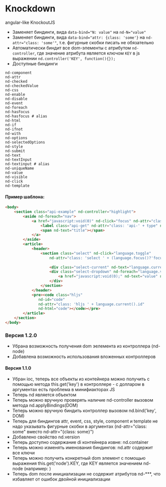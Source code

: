 Knockdown
=========

angular-like KnockoutJS

- Заменяет биндинги, вида `data-bind="N: value"` на `nd-N="value"`
- Заменяет биндинги, вида `data-bind="attr: {class: 'some'}` на `nd-attr="class: 'some'"`, т.е. фигурные скобки писать не обязательно
- Автоматически биндит все dom-элементы с атрибутом `nd-controller`, где значение атрибута является ключом `KEY` в js выражении `nd.controller('KEY', function(){});`
- Доступные биндинги
```
nd-component 
nd-attr 
nd-checked 
nd-checkedValue 
nd-css 
nd-enable 
nd-disable 
nd-event 
nd-foreach 
nd-hasFocus 
nd-hasfocus # alias
nd-html 
nd-if 
nd-ifnot 
nd-with 
nd-options 
nd-selectedOptions 
nd-style 
nd-submit 
nd-text 
nd-textInput 
nd-textinput # alias
nd-uniqueName 
nd-value 
nd-visible 
nd-click 
nd-template
```


#### Пример шаблона:
```html
<body>
    <section class="api-example" nd-controller="highlight">
        <aside nd-foreach="nav">
            <a href="javascript:void(0)" nd-click="focus" nd-attr="class: (active()?'active':'')">
                <label class="api-get" nd-attr="class: 'api-' + type" nd-text="type">&nbsp;</label>
                <span nd-text="title"></span>
            </a>
        </aside>
        <article>
            <header>
                <section class="select" nd-click="language.toggle" 
                    nd-attr="class: 'select ' + (language.focus()?'focus':'')">
                    
                    <div class="select-current" nd-text="language.current().value">current</div>
                    <div class="select-dropdown" nd-foreach="language.values">
                        <a href="javascript:void(0);" nd-text="value" nd-click="focus">&nbsp;</a>
                    </div>
                </section>
            </header>
            <pre><code class="hljs"
               nd-id="code"
               nd-attr="class: 'hljs ' + language.current().id"
               nd-html="code"></code></pre>
        </article>
    </section>
</body>
```
### Версия 1.2.0
- Убрана возможность получения dom эелемента из контроллера (nd-node)
- Добавлена возможность использования вложенных контроллеров

#### Версия 1.1.0
- Убран ioc, теперь все объекты из контейнера можно получить с помощью метода this.get('key') в контроллере - с долларом в аргументах есть проблема в минифиакторах JS
- Теперь nd является объектом
- Теперь можно вручную проверять наличие nd-controller вызовом метода nd.applyBindings(DOM)
- Теперь можно вручную биндить контроллер вызовом nd.bind('key', DOM)
- Теперь для биндингов attr, event, css, style, component и template не надо указывать фигурные скобки в аргументах (nd-attr="class: some" вместо nd-attr="{class: some}")
- Добавлено свойство nd.version
- Теперь доступно содержание di контейнера извне: nd.container
- Теперь можно изменять именования биндингов: nd.attr содержит все ключи
- Теперь можно получить конкретный dom элемент с помощью выражения this.get('node').KEY, где KEY является значением nd-node (например: <canvas nd-node="KEY"></canvas>)
- Теперь dom после инициализации не содержит атрибутов nd-***, что избавляет от ошибок двойной инициализации
